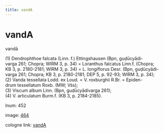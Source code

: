 ```yaml
---
title: vandA
---
```


# vandA

vandā  <div n="P" />(1) Dendrophthoe falcata (Linn. f.) Ettingshausen (Bpn, guḍūcyādi- <div n="lb" />varga 261; Chopra; WIRM 3, p. 34) = Loranthus falcatus Linn.f. (Chopra; <div n="lb" />KB 3, p. 2180-2181; WIRM 3, p. 34) = L. longiflorus Desr. (Bpn, guḍūcyādi- <div n="lb" />varga 261; Chopra; KB 3, p. 2180-2181; DEP 5, p. 92-93; WIRM 3, p. 34); <div n="P" />(2) Vanda tessellata Lodd. ex Loud. = V. roxburghii R.Br. = Epiden- <div n="lb" />drum tessellatum Roxb. (MW; Vśs); <div n="P" />(3) Viscum album Linn. (Bpn, guḍūcyādivarga 261); <div n="P" />(4) V. articulatum Burm.f. (KB 3, p. 2184-2185).

lnum: 452

image: [464](https://www.sanskrit-lexicon.uni-koeln.de/scans/csl-apidev/servepdf.php?dict=snp&page=464)

cologne link: [vandA](https://sanskrit-lexicon.uni-koeln.de/scans/csl-apidev/getword.php?dict=snp&key=vandA)

